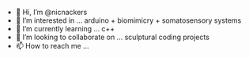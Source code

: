 - 👋 Hi, I’m @nicnackers
- 👀 I’m interested in ... arduino + biomimicry + somatosensory systems
- 🌱 I’m currently learning ... c++ 
- 💞️ I’m looking to collaborate on ... sculptural coding projects
- 📫 How to reach me ...

<!---
nicnackers/nicnackers is a ✨ special ✨ repository because its `README.md` (this file) appears on your GitHub profile.
You can click the Preview link to take a look at your changes.
--->

